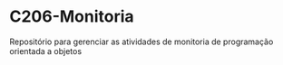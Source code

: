 # C206-Monitoria
Repositório para gerenciar as atividades de monitoria de programação orientada a objetos
